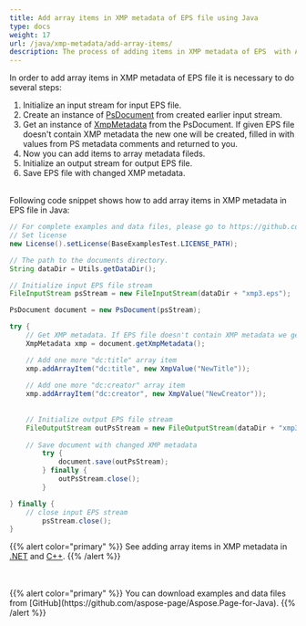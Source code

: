 ```yaml
---
title: Add array items in XMP metadata of EPS file using Java
type: docs
weight: 17
url: /java/xmp-metadata/add-array-items/
description: The process of adding items in XMP metadata of EPS  with Aspose.Page for Java is explained and illustrated with the code snippets here.
---
```


<!--
{{% alert color="primary" %}} 

You can check the quality of Aspose.Page EPS to PDF conversion and view the results via free online <a nofollow href="https://products.aspose.app/page/conversion/eps-to-pdf">EPS to PDF Converter</a> {{% /alert %}}
-->

In order to add array items in XMP metadata of EPS file it is necessary to do several steps:
1. Initialize an input stream for input EPS file.
2. Create an instance of [PsDocument](https://reference.aspose.com/page/java/com.aspose.eps/psdocument) from created earlier input stream.
3. Get an instance of [XmpMetadata](https://reference.aspose.com/page/java/com.aspose.eps.xmp/xmpmetadata) from the PsDocument. If given EPS file doesn't contain XMP metadata the new one
will be created, filled in with values from PS metadata comments and returned to you.
4. Now you can add items to array metadata fileds.
5. Initialize an output stream for output EPS file.
6. Save EPS file with changed XMP metadata.

<br>Following code snippet shows how to add array items in XMP metadata in EPS file in Java:
<br>
```Java
// For complete examples and data files, please go to https://github.com/aspose-page/Aspose.Page-for-Java
// Set license
new License().setLicense(BaseExamplesTest.LICENSE_PATH);

// The path to the documents directory.
String dataDir = Utils.getDataDir();

// Initialize input EPS file stream
FileInputStream psStream = new FileInputStream(dataDir + "xmp3.eps");

PsDocument document = new PsDocument(psStream);

try {
    // Get XMP metadata. If EPS file doesn't contain XMP metadata we get new one filled with values from PS metadata comments (%%Creator, %%CreateDate, %%Title etc)
    XmpMetadata xmp = document.getXmpMetadata();

    // Add one more "dc:title" array item 
    xmp.addArrayItem("dc:title", new XmpValue("NewTitle"));
    
    // Add one more "dc:creator" array item
    xmp.addArrayItem("dc:creator", new XmpValue("NewCreator"));
    
    
    // Initialize output EPS file stream
    FileOutputStream outPsStream = new FileOutputStream(dataDir + "xmp3_changed.eps");
    
    // Save document with changed XMP metadata
		try {			
			document.save(outPsStream);
		} finally {
			outPsStream.close();
		}

} finally {
    // close input EPS stream
		psStream.close();
}
```
{{% alert color="primary" %}}
See adding array items in XMP metadata in [.NET](/page/net/xmp-metadata/add-array-items/) and [C++](/page/cpp/xmp-metadata/add-array-items/).
{{% /alert %}}

<!--
{{% alert color="primary" %}}
Evaluate EPS to PDF conversion online on our <a nofollow href="https://products.aspose.app/page/conversion/eps-to-pdf">EPS to PDF Converter</a>. You can convert several EPS files to PDF at once and dowload results in a few seconds.
 {{% /alert %}}
-->
<br>
<br>
{{% alert color="primary" %}}
You can download examples and data files from [GitHub](https://github.com/aspose-page/Aspose.Page-for-Java). {{% /alert %}}
